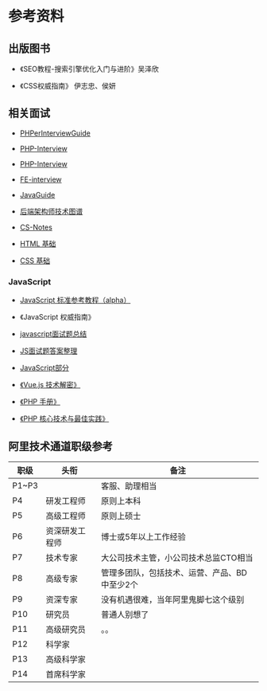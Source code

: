 # 参考资料

## 出版图书

- 《SEO教程-搜索引擎优化入门与进阶》吴泽欣

- 《CSS权威指南》 伊志忠、侯妍

## 相关面试
- [PHPerInterviewGuide](https://github.com/todayqq/PHPerInterviewGuide/blob/master/php.md)
- [PHP-Interview](https://github.com/wudi/PHP-Interview-Best-Practices-in-China)
- [PHP-Interview](https://github.com/xianyunyh/PHP-Interview)
- [FE-interview](https://github.com/qiu-deqing/FE-interview)
- [JavaGuide](https://github.com/Snailclimb/JavaGuide)
- [后端架构师技术图谱](https://github.com/xingshaocheng/architect-awesome)
- [CS-Notes](https://github.com/CyC2018/CS-Notes)

- [HTML 基础](http://www.runoob.com/html/html-tutorial.html)

- [CSS 基础](http://www.runoob.com/css/css-tutorial.html)

### JavaScript

- [JavaScript 标准参考教程（alpha）](https://wangdoc.com/javascript/)
- 《JavaScript 权威指南》
- [javascript面试题总结](https://github.com/fengliner/js-interview)
- [JS面试题答案整理](https://github.com/sunyongjian/blog/issues/23)
- [JavaScript部分](https://github.com/huruji/FE-Interview/blob/master/docs/JavaScript.md)

- [《Vue.js 技术解密》](https://ustbhuangyi.github.io/vue-analysis/)
- [《PHP 手册》](http://php.net/manual/zh/)
- [《PHP 核心技术与最佳实践》]()

## 阿里技术通道职级参考

|职级|头衔|备注|
|-|-|-|
|P1~P3||客服、助理相当|
|P4|研发工程师|原则上本科|
|P5|高级工程师|原则上硕士|
|P6|资深研发工程师|博士或5年以上工作经验|
|P7|技术专家|大公司技术主管，小公司技术总监CTO相当|
|P8|高级专家|管理多团队，包括技术、运营、产品、BD中至少2个|
|P9|资深专家|没有机遇很难，当年阿里鬼脚七这个级别|
|P10|研究员|普通人别想了|
|P11|高级研究员|。。|
|P12|科学家|
|P13|高级科学家|
|P14|首席科学家|